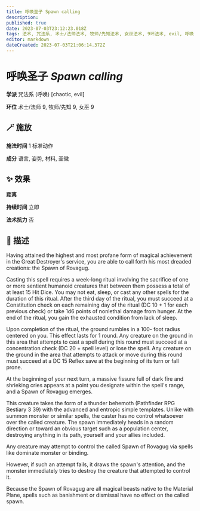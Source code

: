 ```yaml
---
title: 呼唤圣子 Spawn calling
description: 
published: true
date: 2023-07-03T23:12:23.018Z
tags: 法术, 咒法系, 术士/法师法术, 牧师/先知法术, 女巫法术, 9环法术, evil, 呼唤, chaotic
editor: markdown
dateCreated: 2023-07-03T21:06:14.372Z
---
```


# **呼唤圣子** *Spawn calling*

**学派** 咒法系 (呼唤) \[chaotic, evil\] 

**环位** 术士/法师 9, 牧师/先知 9, 女巫 9

## 🪄 施放

**施法时间** 1 标准动作

**成分** 语言, 姿势, 材料, 圣徽

## ✨ 效果  

**距离**   

**持续时间** 立即 

**法术抗力** 否

## 📖 描述

Having attained the highest and most profane form of magical achievement in the Great Destroyer's service, you are able to call forth his most dreaded creations: the Spawn of Rovagug.

Casting this spell requires a week-long ritual involving the sacrifice of one or more sentient humanoid creatures that between them possess a total of at least 15 Hit Dice. You may not eat, sleep, or cast any other spells for the duration of this ritual. After the third day of the ritual, you must succeed at a Constitution check on each remaining day of the ritual (DC 10 + 1 for each previous check) or take 1d6 points of nonlethal damage from hunger. At the end of the ritual, you gain the exhausted condition from lack of sleep.

Upon completion of the ritual, the ground rumbles in a 100- foot radius centered on you. This effect lasts for 1 round. Any creature on the ground in this area that attempts to cast a spell during this round must succeed at a concentration check (DC 20 + spell level) or lose the spell. Any creature on the ground in the area that attempts to attack or move during this round must succeed at a DC 15 Reflex save at the beginning of its turn or fall prone.

At the beginning of your next turn, a massive fissure full of dark fire and shrieking cries appears at a point you designate within the spell's range, and a Spawn of Rovagug emerges.

This creature takes the form of a thunder behemoth (Pathfinder RPG Bestiary 3 39) with the advanced and entropic simple templates. Unlike with summon monster or similar spells, the caster has no control whatsoever over the called creature. The spawn immediately heads in a random direction or toward an obvious target such as a population center, destroying anything in its path, yourself and your allies included.

Any creature may attempt to control the called Spawn of Rovagug via spells like dominate monster or binding.

However, if such an attempt fails, it draws the spawn's attention, and the monster immediately tries to destroy the creature that attempted to control it.

Because the Spawn of Rovagug are all magical beasts native to the Material Plane, spells such as banishment or dismissal have no effect on the called spawn.
    